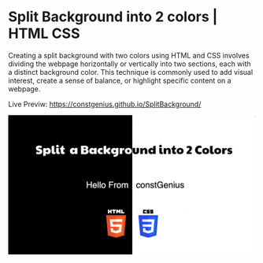 # Split Background into 2 colors | HTML CSS

Creating a split background with two colors using HTML and CSS involves dividing the webpage horizontally or vertically into two sections, each with a distinct background color. This technique is commonly used to add visual interest, create a sense of balance, or highlight specific content on a webpage.

Live Previw: https://constgenius.github.io/SplitBackground/

![Split Background](SplitBackground.png)
